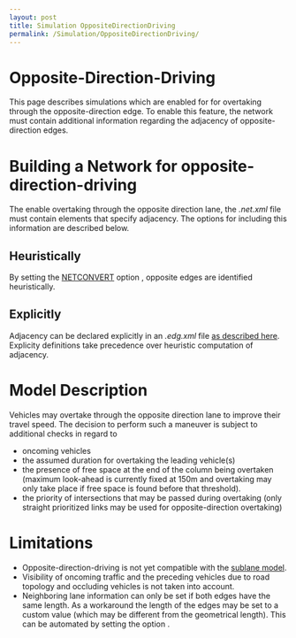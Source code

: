 ```yaml
---
layout: post
title: Simulation OppositeDirectionDriving
permalink: /Simulation/OppositeDirectionDriving/
---
```


Opposite-Direction-Driving
==========================

This page describes simulations which are enabled for for overtaking through the opposite-direction edge. To enable this feature, the network must contain additional information regarding the adjacency of opposite-direction edges.

Building a Network for opposite-direction-driving
=================================================

The enable overtaking through the opposite direction lane, the *.net.xml* file must contain elements that specify adjacency. The options for including this information are described below.

Heuristically
-------------

By setting the [NETCONVERT](/NETCONVERT "wikilink") option , opposite edges are identified heuristically.

Explicitly
----------

Adjacency can be declared explicitly in an *.edg.xml* file [as described here](/Networks/Building_Networks_from_own_XML-descriptions#Neighboring_opposite-direction_Lanes "wikilink"). Explicity definitions take precedence over heuristic computation of adjacency.

Model Description
=================

Vehicles may overtake through the opposite direction lane to improve their travel speed. The decision to perform such a maneuver is subject to additional checks in regard to

-   oncoming vehicles
-   the assumed duration for overtaking the leading vehicle(s)
-   the presence of free space at the end of the column being overtaken (maximum look-ahead is currently fixed at 150m and overtaking may only take place if free space is found before that threshold).
-   the priority of intersections that may be passed during overtaking (only straight prioritized links may be used for opposite-direction overtaking)

Limitations
===========

-   Opposite-direction-driving is not yet compatible with the [sublane model](/Simulation/SublaneModel "wikilink").
-   Visibility of oncoming traffic and the preceding vehicles due to road topology and occluding vehicles is not taken into account.
-   Neighboring lane information can only be set if both edges have the same length. As a workaround the length of the edges may be set to a custom value (which may be different from the geometrical length). This can be automated by setting the option .
